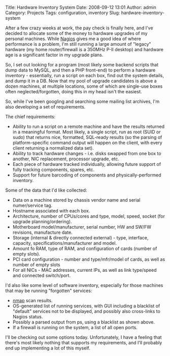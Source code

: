 Title: Hardware Inventory System
Date: 2008-09-12 13:01
Author: admin
Category: Projects
Tags: configuration, inventory
Slug: hardware-inventory-system

After a few crazy weeks at work, the pay check is finally here, and I've
decided to allocate some of the money to hardware upgrades of my
personal machines. While [Nagios](http://www.nagios.org) gives me a good
idea of where performance is a problem, I'm still running a large amount
of "legacy" hardware (my home router/firewall is a 350MHz P-II desktop)
and hardware age is a significant factor in my upgrade plans.

So, I set out looking for a program (most likely some backend scripts
that dump data to MySQL, and then a PHP front-end) to perform a hardware
inventory - essentially, run a script on each box, find out the system
details, and dump it in a DB. Now that my pool of upgrade candidates is
above a dozen machines, at multiple locations, some of which are
single-use boxes often neglected/forgotten, doing this in my head isn't
the easiest.

So, while I've been googling and searching some mailing list archives,
I'm also developing a set of requirements.

The chief requirements:

-   Ability to run a script on a remote machine and have the results
    returned in a meaningful format. Most likely, a single script, run
    as root (SUID or sudo) that returns nice, formatted, SQL-ready
    results (so the parsing of platform-specific command output will
    happen on the client, with every client returning a normalized data
    set).
-   Ability to track hardware changes - i.e. disks swapped from one box
    to another, NIC replacement, processor upgrade, etc.
-   Each piece of hardware tracked individually, allowing future support
    of fully tracking components, spares, etc.
-   Support for future barcoding of components and physically-performed
    inventory.

Some of the data that I'd like collected:

-   Data on a machine stored by chassis vendor name and serial
    numer/service tag.
-   Hostname associated with each box.
-   Architecture, number of CPUs/cores and type, model, speed, socket
    (for upgrade planning/ordering).
-   Motherboard model/manufacturer, serial number, HW and SW/FW
    revisions, manufacture date.
-   Storage (internal & directly connected external) - type, interface,
    capacity, specifications/manufacturer and model.
-   Amount fo RAM, type of RAM, and configuration of cards (number of
    empty slots).
-   PCI card configuration - number and type/mfr/model of cards, as well
    as number of empty slots
-   For all NICs - MAC addresses, current IPs, as well as link
    type/speed and connected switch/port.

I'd also like some level of software inventory, especially for those
machines that may be running "forgotten" services:

-   [nmap](http://nmap.org/) scan results.
-   OS-generated list of running services, with GUI including a
    blacklist of "default" services not to be displayed, and possibly
    also cross-links to Nagios status.
-   Possibly a parsed output from ps, using a blacklist as shown above.
-   If a firewall is running on the system, a list of all open ports.

I'll be checking out some options today. Unfortunately, I have a feeling
that there's most likely nothing that supports my requirements, and I'll
probably end up implementing a lot of this myself.
